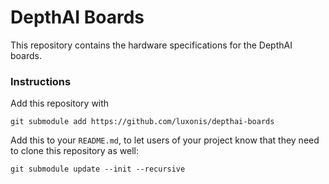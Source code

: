 # DepthAI Boards

This repository contains the hardware specifications for the DepthAI boards.


### Instructions
Add this repository with
```
git submodule add https://github.com/luxonis/depthai-boards
```

Add this to your `README.md`, to let users of your project know that they need to clone this repository as well:
```
git submodule update --init --recursive
```